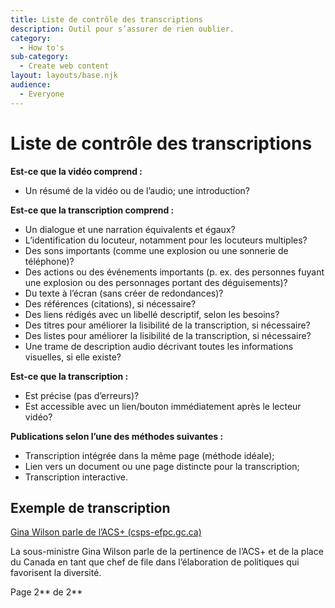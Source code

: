 ```yaml
---
title: Liste de contrôle des transcriptions
description: Outil pour s’assurer de rien oublier. 
category:
  - How to's
sub-category:
  - Create web content
layout: layouts/base.njk
audience:
  - Everyone
---
```


# <a name="_transcript_guidelines_(how"></a><a name="_toc141280046"></a>Liste de contrôle des transcriptions
**Est-ce que la vidéo comprend :**

- Un résumé de la vidéo ou de l’audio; une introduction?

**Est-ce que la transcription comprend :**

- Un dialogue et une narration équivalents et égaux?
- L’identification du locuteur, notamment pour les locuteurs multiples?
- Des sons importants (comme une explosion ou une sonnerie de téléphone)?
- Des actions ou des événements importants (p. ex. des personnes fuyant une explosion ou des personnages portant des déguisements)?
- Du texte à l’écran (sans créer de redondances)?
- Des références (citations), si nécessaire?
- Des liens rédigés avec un libellé descriptif, selon les besoins?
- Des titres pour améliorer la lisibilité de la transcription, si nécessaire? 
- Des listes pour améliorer la lisibilité de la transcription, si nécessaire? 
- Une trame de description audio décrivant toutes les informations visuelles, si elle existe?

**Est-ce que la transcription :**

- Est précise (pas d’erreurs)?
- Est accessible avec un lien/bouton immédiatement après le lecteur vidéo?

**Publications selon l’une des méthodes suivantes :**

- Transcription intégrée dans la même page (méthode idéale);
- Lien vers un document ou une page distincte pour la transcription;
- Transcription interactive.
## <a name="_transcript_sample"></a><a name="_toc141280047"></a>**Exemple de transcription**
[Gina Wilson parle de l’ACS+ (csps-efpc.gc.ca)](https://app.csps-efpc.gc.ca/content/Gina%20Wilson%20parle%20de%20l%E2%80%99ACS+.html?ou=6606&d2l_body_type=3)

La sous-ministre Gina Wilson parle de la pertinence de l’ACS+ et de la place du Canada en tant que chef de file dans l’élaboration de politiques qui favorisent la diversité.

<a name="_captioning_guidelines"></a>Page 2** de 2**


